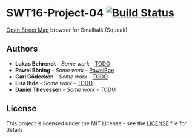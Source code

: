 # SWT16-Project-04 [![Build Status](https://travis-ci.org/HPI-SWA-Teaching/SWT16-Project-04.svg?branch=master)](https://travis-ci.org/HPI-SWA-Teaching/SWT16-Project-04)
[Open Street Map](http://www.osm.org) browser for Smalltalk (Squeak)

## Authors

* **Lukas Behrendt** - *Some work* - [TODO](https://github.com/PawelBoe)
* **Pawel Böning** - *Some work* - [PawelBoe](https://github.com/PawelBoe)
* **Carl Gödecken** - *Some work* - [TODO](https://github.com/PawelBoe)
* **Lisa Ihde** - *Some work* - [TODO](https://github.com/PawelBoe)
* **Daniel Thevessen** - *Some work* - [TODO](https://github.com/PawelBoe)

## License

This project is licensed under the MIT License - see the [LICENSE](LICENSE) file for details

